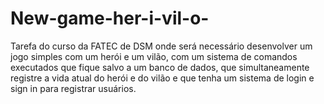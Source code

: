 # New-game-her-i-vil-o-
Tarefa do curso da FATEC de DSM onde será necessário desenvolver um jogo simples com um herói e um vilão, com um sistema de comandos executados que fique salvo a um banco de dados, que simultaneamente registre a vida atual do herói e do vilão e que tenha um sistema de login e sign in para registrar usuários.
